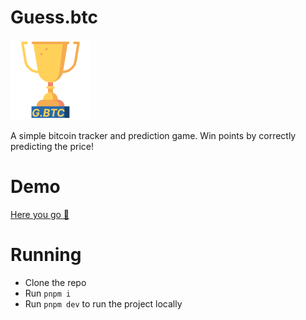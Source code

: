 # Guess.btc
![image](https://github.com/harshmandan/guess.btc/blob/main/static/favicon.png?raw=true)

A simple bitcoin tracker and prediction game. Win points by correctly predicting the price!

# Demo

[Here you go 👀](https://guessbtc.netlify.app/)

# Running

- Clone the repo
- Run `pnpm i`
- Run `pnpm dev` to run the project locally
